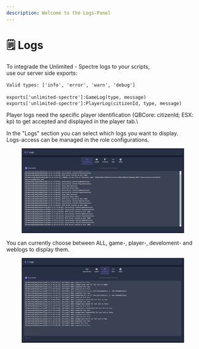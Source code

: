 ```yaml
---
description: Welcome to the Logs-Panel
---
```


# 🗒 Logs

To integrade the Unlimited - Spectre logs to your scripts, \
use our server side exports:

```
Valid types: ['info', 'error', 'warn', 'debug']
 
exports['unlimited-spectre']:GameLog(type, message) 
exports['unlimited-spectre']:PlayerLog(citizenId, type, message)

```

Player logs need the specific player identification (QBCore: citizenId; ESX: kp) to get accepted and displayed in the player tab.\


In the "Logs" section you can select which logs you want to display. \
Logs-access can be managed in the role configurations.

<figure><img src="../.gitbook/assets/logs.PNG" alt=""><figcaption></figcaption></figure>

You can currently choose between ALL, game-, player-, develoment- and weblogs to display them.

<figure><img src="../.gitbook/assets/playerlogs.PNG" alt=""><figcaption></figcaption></figure>
